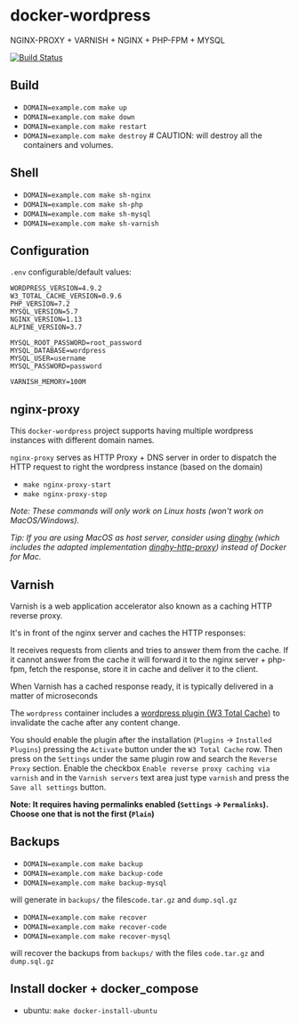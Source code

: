 # docker-wordpress
NGINX-PROXY + VARNISH + NGINX + PHP-FPM + MYSQL

[![Build Status](https://travis-ci.org/felixcarmona/docker-wordpress.svg?branch=master)](https://travis-ci.org/felixcarmona/docker-wordpress)

## Build
- `DOMAIN=example.com make up`
- `DOMAIN=example.com make down`
- `DOMAIN=example.com make restart`
- `DOMAIN=example.com make destroy` # CAUTION: will destroy all the containers and volumes.

## Shell
- `DOMAIN=example.com make sh-nginx`
- `DOMAIN=example.com make sh-php`
- `DOMAIN=example.com make sh-mysql`
- `DOMAIN=example.com make sh-varnish`

## Configuration
`.env` configurable/default values:
```
WORDPRESS_VERSION=4.9.2
W3_TOTAL_CACHE_VERSION=0.9.6
PHP_VERSION=7.2
MYSQL_VERSION=5.7
NGINX_VERSION=1.13
ALPINE_VERSION=3.7

MYSQL_ROOT_PASSWORD=root_password
MYSQL_DATABASE=wordpress
MYSQL_USER=username
MYSQL_PASSWORD=password

VARNISH_MEMORY=100M
```

## nginx-proxy
This `docker-wordpress` project supports having multiple wordpress instances with different domain names.

`nginx-proxy` serves as HTTP Proxy + DNS server in order to dispatch the HTTP request to right the wordpress instance (based on the domain)

- `make nginx-proxy-start`
- `make nginx-proxy-stop`

*Note: These commands will only work on Linux hosts (won't work on MacOS/Windows).*

*Tip: If you are using MacOS as host server, consider using [dinghy](https://github.com/codekitchen/dinghy) (which includes the adapted implementation [dinghy-http-proxy](https://github.com/codekitchen/dinghy-http-proxy)) instead of Docker for Mac.*

## Varnish
Varnish is a web application accelerator also known as a caching HTTP reverse proxy.

It's in front of the nginx server and caches the HTTP responses:

It receives requests from clients and tries to answer them from the cache.
If it cannot answer from the cache it will forward it to the nginx server + php-fpm, fetch the response, store it in cache and deliver it to the client.

When Varnish has a cached response ready, it is typically delivered in a matter of microseconds

The `wordpress` container includes a [wordpress plugin (W3 Total Cache)](https://wordpress.org/plugins/w3-total-cache/) to invalidate the cache after any content change.

You should enable the plugin after the installation (`Plugins` → `Installed Plugins`) pressing the `Activate` button under the `W3 Total Cache` row.
Then press on the `Settings` under the same plugin row and search the `Reverse Proxy` section.
Enable the checkbox `Enable reverse proxy caching via varnish` and in the `Varnish servers` text area just type `varnish` and press the `Save all settings` button.

**Note: It requires having permalinks enabled (`Settings` → `Permalinks`). Choose one that is not the first (`Plain`)**

## Backups
- `DOMAIN=example.com make backup` 
- `DOMAIN=example.com make backup-code`
- `DOMAIN=example.com make backup-mysql`

will generate in `backups/` the files`code.tar.gz` and `dump.sql.gz`

- `DOMAIN=example.com make recover` 
- `DOMAIN=example.com make recover-code`
- `DOMAIN=example.com make recover-mysql`

will recover the backups from `backups/` with the files `code.tar.gz` and `dump.sql.gz`

## Install docker + docker_compose
- ubuntu: `make docker-install-ubuntu`
